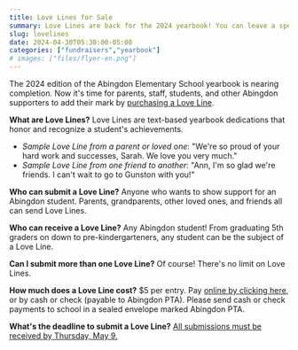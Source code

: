 ```yaml
--- 
title: Love Lines for Sale
summary: Love Lines are back for the 2024 yearbook! You can leave a special message for your student.
slug: lovelines
date: 2024-04-30T05:30:00-05:00
categories: ["fundraisers","yearbook"]
# images: ["files/flyer-en.png"]
---
```


The 2024 edition of the Abingdon Elementary School yearbook is nearing completion. Now it's time for parents, staff, students, and other Abingdon supporters to add their mark by [purchasing a Love Line](https://docs.google.com/forms/d/e/1FAIpQLSfMmCLO7w-7wQxzl0rW2TqlwQb-nKb7l_hzxGYoJgfnqvgVBQ/viewform?pli=1).

**What are Love Lines?** Love Lines are text-based yearbook dedications that honor and recognize a student's achievements.

- *Sample Love Line from a parent or loved one*: "We're so proud of your hard work and successes, Sarah. We love you very much."
- *Sample Love Line from one friend to another*: "Ann, I'm so glad we're friends. I can't wait to go to Gunston with you!"

**Who can submit a Love Line?** Anyone who wants to show support for an Abingdon student. Parents, grandparents, other loved ones, and friends all can send Love Lines.

**Who can receive a Love Line?** Any Abingdon student! From graduating 5th graders on down to pre-kindergarteners, any student can be the subject of a Love Line.

**Can I submit more than one Love Line?** Of course! There's no limit on Love Lines.

**How much does a Love Line cost?** $5 per entry. Pay [online by clicking here](https://abingdonpta.memberhub.com/store/items/1021919), or by cash or check (payable to Abingdon PTA). Please send cash or check payments to school in a sealed envelope marked Abingdon PTA.

**What's the deadline to submit a Love Line?** [All submissions must be received by Thursday, May 9.](https://docs.google.com/forms/d/e/1FAIpQLSfMmCLO7w-7wQxzl0rW2TqlwQb-nKb7l_hzxGYoJgfnqvgVBQ/viewform?pli=1)